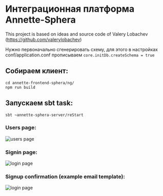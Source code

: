 # Интеграционная платформа Annette-Sphera

This project is based on ideas and source code of Valery Lobachev (https://github.com/valerylobachev)

Нужно первоначально сгенерировать схему, для этого в настройках conf/application.conf прописываем
```core.initDb.createSchema = true```

## Собираем клиент:
```
cd annette-frontend-sphera/ng/
npm run build
```

## Запускаем sbt task:
```
sbt ~annette-sphera-server/reStart
```

### Users page:
![users page](https://raw.githubusercontent.com/duberg/annette-sphera/master/screenshot/lisusers.png)

### Signin page:
![login page](https://raw.githubusercontent.com/duberg/annette-sphera/master/screenshot/sigin.png)

### Signup confirmation (example email template):
![login page](https://raw.githubusercontent.com/duberg/annette-sphera/master/screenshot/emailconfirmation.png)